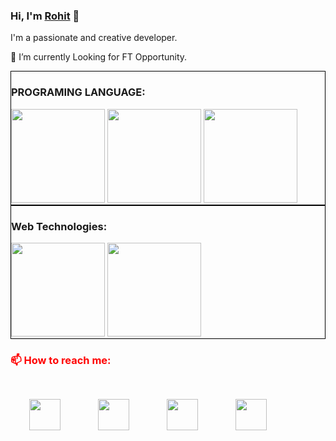 
### Hi, I'm [Rohit](https://rks107.github.io/rohitportfolio) 👋

I'm a passionate and creative developer.

🔭  I’m currently Looking for FT Opportunity.

<div style="border: 1px solid black">
    <h3>PROGRAMING LANGUAGE:</h3>
    <div>
        <img src="https://encrypted-tbn0.gstatic.com/images?q=tbn%3AANd9GcTszjiaVFVusgdG8vWy8b3K67aEtJt545LjpQ&usqp=CAU" height="150px" weight="150px;">
        <img src="https://raw.githubusercontent.com/isocpp/logos/master/cpp_logo.png" height="150px" weight="250px;">
        <img src="https://i.pinimg.com/originals/f1/ea/a7/f1eaa7278f64e27128e062a3de918265.png" height="150px" weight="250px;">
    </div>
</div>

<div style="border: 1px solid black">
    <h3>Web Technologies:</h3>
    <div>
        <img src="https://previews.123rf.com/images/vasilyrosca/vasilyrosca1908/vasilyrosca190800069/128905238-html5-css3-js-icon-set-web-development-logo-icon-set-of-html-css-and-javascript-programming-symbol.jpg" height="150px" weight="150px;">
        <img src="https://ih1.redbubble.net/image.399309883.8609/st,small,845x845-pad,1000x1000,f8f8f8.u2.jpg" height="150px" weight="250px;">
    </div>
</div>

<h3 style="color:red;"> 📫 How to reach me: </h3>

<div style="display:flex;">
    <div style="margin:30px;">
         <a href="https://rks107.github.io/rohitportfolio/">
         <img src="https://image.flaticon.com/icons/svg/876/876759.svg" height="50px" weight="50px;">
         </a>
    </div>
    <div style="margin:30px;">
         <a href="https://www.linkedin.com/in/rks107/">
         <img src="https://image.flaticon.com/icons/svg/1409/1409945.svg" height="50px" weight="50px;">
         </a>
    </div>
    <div style="margin:30px;">
         <a href="mailto:rohit1071998@gmail.com">
         <img src="https://image.flaticon.com/icons/svg/2965/2965306.svg" height="50px" weight="50px;">
         </a>
    </div>
    <div style="margin:30px;">
         <a href="https://www.instagram.com/rks_107/">
         <img src="https://image.flaticon.com/icons/svg/1409/1409946.svg" height="50px" weight="50px;">
         </a>
    </div>  
</div>
